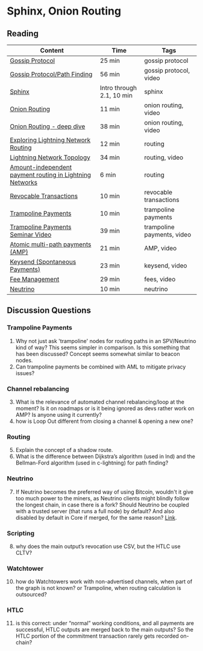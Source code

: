 # Sphinx, Onion Routing

## Reading

| Content                                                                                       | Time  | Tags                    |
|-----------------------------------------------------------------------------------------------|-------|-------------------------|
[Gossip Protocol](https://github.com/lightningnetwork/lightning-rfc/blob/master/07-routing-gossip.md) | 25 min | gossip protocol |
[Gossip Protocol/Path Finding](https://youtu.be/MeEFUaRnMak) | 56 min | gossip protocol, video |
[Sphinx](https://cypherpunks.ca/~iang/pubs/Sphinx_Oakland09.pdf) | Intro through 2.1, 10 min | sphinx |
[Onion Routing](https://youtu.be/toarjBSPFqI) | 11 min | onion routing, video |
[Onion Routing - deep dive](	https://youtu.be/D4kX0gR-H0Y) | 38 min | onion routing, video |
[Exploring Lightning Network Routing](https://blog.lightning.engineering/posts/2018/05/30/routing.html) | 12 min | routing |
[Lightning Network Topology](https://youtu.be/N7rlHCnaBf8) | 34 min | routing, video |
[Amount-independent payment routing in Lightning Networks](https://medium.com/coinmonks/amount-independent-payment-routing-in-lightning-networks-6409201ff5ed) | 6 min | routing |
[Revocable Transactions](https://rusty.ozlabs.org/?p=450) | 10 min | revocable transactions |
[Trampoline Payments](https://bitcointechweekly.com/front/outsourcing-route-computation-with-trampoline-payments/) | 10 min | trampoline payments |
[Trampoline Payments Seminar Video](https://youtu.be/1WmIjHrjFsg) | 39 min | trampoline payments, video |
[Atomic multi-path payments (AMP)](https://youtu.be/Og4TGERPZMY) | 21 min | AMP, video |
[Keysend (Spontaneous Payments)](https://youtu.be/zaBY9_eEQWE) | 23 min | keysend, video |
[Fee Management](https://youtu.be/r8S3iELg9_U) | 29 min | fees, video |
[Neutrino](https://blog.lightning.engineering/posts/2018/10/17/neutrino.html) | 10 min | neutrino |


## Discussion Questions

### Trampoline Payments
1. Why not just ask 'trampoline' nodes for routing paths in an SPV/Neutrino kind of way? This seems simpler in comparison. Is this something that has been discussed? Concept seems somewhat similar to beacon nodes.
2. Can trampoline payments be combined with AML to mitigate privacy issues?

### Channel rebalancing
3.  What is the relevance of automated channel rebalancing/loop at the moment? Is it on roadmaps or is it being ignored as devs rather work on AMP? Is anyone using it currently?
4. how is Loop Out different from closing a channel & opening a new one?

### Routing
5. Explain the concept of a shadow route.
6. What is the difference between Dijkstra’s algorithm (used in lnd) and the Bellman-Ford algorithm (used in c-lightning) for path finding?

### Neutrino
7. If Neutrino becomes the preferred way of using Bitcoin, wouldn't it give too much power to the miners, as Neutrino clients might blindly follow the longest chain, in case there is a fork? Should Neutrino be coupled with a trusted server (that runs a full node) by default? And also disabled by default in Core if merged, for the same reason? [Link](https://medium.com/@nicolasdorier/neutrino-is-dangerous-for-my-self-sovereignty-18fac5bcdc25).

### Scripting
8. why does the main output’s revocation use CSV, but the HTLC use CLTV?

### Watchtower
10. how do Watchtowers work with non-advertised channels, when part of the graph is not known? or Trampoline, when routing calculation is outsourced?

### HTLC
11. is this correct: under “normal” working conditions, and all payments are successful, HTLC outputs are merged back to the main outputs? So the HTLC portion of the commitment transaction rarely gets recorded on-chain?
